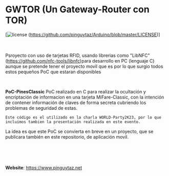 # GWTOR  (Un Gateway-Router con TOR)

[![license](https://www.pinguytaz.net/IMG_GITHUB/gplv3-with-text-84x42.png) (https://github.com/pinguytaz/Arduino/blob/master/LICENSE)] 
<BR><BR><BR>

Psroyecto con uso de tarjetas RFID, usando librerias como "LibNFC" (https://github.com/nfc-tools/libnfc)para desarrollo en PC (lenguaje C) aunque se pretende tener el proyecto movil que es por lo que surgio todos estos pequeños PoC que estaran disponibles

<BR>

__PoC-PinesClassic__ 
    PoC realizado en C para realizar la ocultación y encriptación de informacion en una tarjeta MiFare-Classic, con la intención de contener información de claves de forma secreta cubriendo los problemas de seguridad de estas.
    
    Este código es el utilizado en la charla WORLD-Party2K23, por lo que incluimos tambien la presentación realizada en este evento.
   
   La idea es que este PoC se convierta en breve en un proyecto, que se publicara también en este repositorio, de aplicación movil.




<br><br><br>

__Website__: <https://www.pinguytaz.net>

